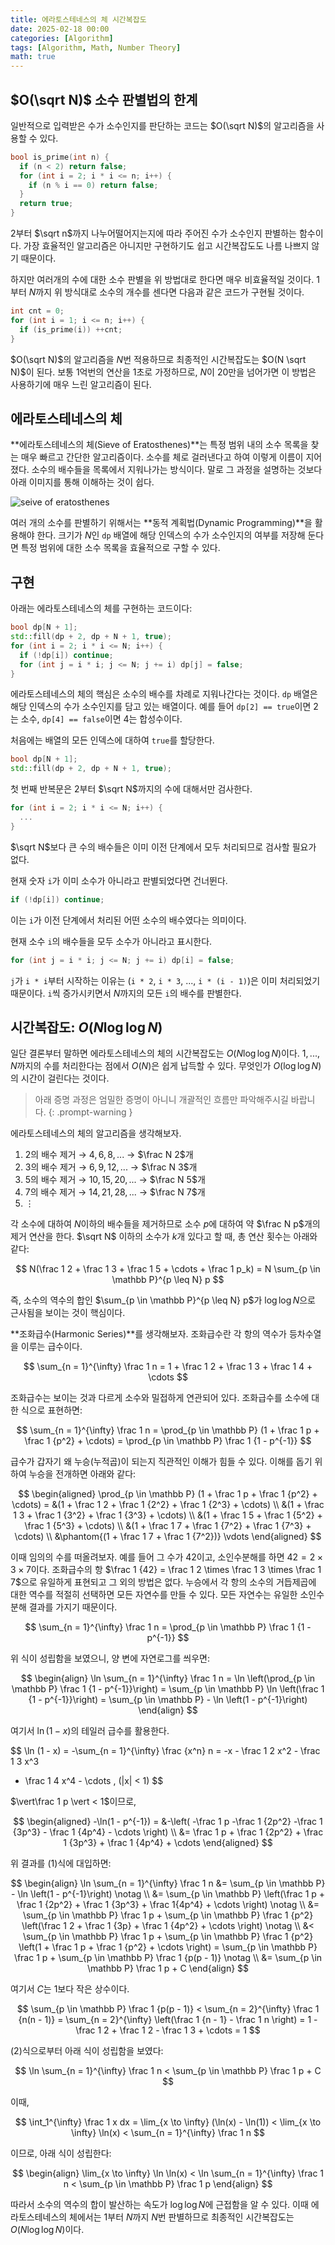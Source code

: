 ```yaml
---
title: 에라토스테네스의 체 시간복잡도
date: 2025-02-18 00:00
categories: [Algorithm]
tags: [Algorithm, Math, Number Theory]
math: true
---
```


## **$O(\sqrt N)$ 소수 판별법의 한계**

일반적으로 입력받은 수가 소수인지를 판단하는 코드는 $O(\sqrt N)$의 알고리즘을 사용할 수 있다.

```cpp
bool is_prime(int n) {
  if (n < 2) return false;
  for (int i = 2; i * i <= n; i++) {
    if (n % i == 0) return false;
  }
  return true;
}
```

$2$부터 $\sqrt n$까지 나누어떨어지는지에 따라 주어진 수가 소수인지 판별하는 함수이다.
가장 효율적인 알고리즘은 아니지만 구현하기도 쉽고 시간복잡도도 나름 나쁘지 않기 때문이다.

하지만 여러개의 수에 대한 소수 판별을 위 방법대로 한다면 매우 비효율적일 것이다.
$1$부터 $N$까지 위 방식대로 소수의 개수를 센다면 다음과 같은 코드가 구현될 것이다.

```cpp
int cnt = 0;
for (int i = 1; i <= n; i++) {
  if (is_prime(i)) ++cnt;
}
```

$O(\sqrt N)$의 알고리즘을 $N$번 적용하므로 최종적인 시간복잡도는 $O(N \sqrt N)$이 된다.
보통 1억번의 연산을 1초로 가정하므로, $N$이 20만을 넘어가면 이 방법은 사용하기에 매우 느린 알고리즘이 된다.

## **에라토스테네스의 체**

**에라토스테네스의 체(Sieve of Eratosthenes)**는 특정 범위 내의 소수 목록을 찾는 매우 빠르고 간단한 알고리즘이다.
소수를 체로 걸러낸다고 하여 이렇게 이름이 지어졌다.
소수의 배수들을 목록에서 지워나가는 방식이다.
말로 그 과정을 설명하는 것보다 아래 이미지를 통해 이해하는 것이 쉽다.

![seive of eratosthenes](../assets/img/posts/2025-02-18-sieve-of-eratosthenes.gif)

여러 개의 소수를 판별하기 위해서는 **동적 계획법(Dynamic Programming)**을 활용해야 한다.
크기가 $N$인 `dp` 배열에 해당 인덱스의 수가 소수인지의 여부를 저장해 둔다면 특정 범위에 대한 소수 목록을 효율적으로 구할 수 있다.

## **구현**

아래는 에라토스테네스의 체를 구현하는 코드이다:

```cpp
bool dp[N + 1];
std::fill(dp + 2, dp + N + 1, true);
for (int i = 2; i * i <= N; i++) {
  if (!dp[i]) continue;
  for (int j = i * i; j <= N; j += i) dp[j] = false;
}
```

에라토스테네스의 체의 핵심은 소수의 배수를 차례로 지워나간다는 것이다.
`dp` 배열은 해당 인덱스의 수가 소수인지를 담고 있는 배열이다.
예를 들어 `dp[2] == true`이면 2는 소수, `dp[4] == false`이면 4는 합성수이다.

처음에는 배열의 모든 인덱스에 대하여 `true`를 할당한다.

```cpp
bool dp[N + 1];
std::fill(dp + 2, dp + N + 1, true);
```

첫 번째 반복문은 2부터 $\sqrt N$까지의 수에 대해서만 검사한다.

```cpp
for (int i = 2; i * i <= N; i++) {
  ...
}
```

$\sqrt N$보다 큰 수의 배수들은 이미 이전 단계에서 모두 처리되므로 검사할 필요가 없다.

현재 숫자 `i`가 이미 소수가 아니라고 판별되었다면 건너뛴다.

```cpp
if (!dp[i]) continue;
```

이는 `i`가 이전 단계에서 처리된 어떤 소수의 배수였다는 의미이다.

현재 소수 `i`의 배수들을 모두 소수가 아니라고 표시한다.

```cpp
for (int j = i * i; j <= N; j += i) dp[i] = false;
```

`j`가 `i * i`부터 시작하는 이유는 (`i * 2`, `i * 3`, ..., `i * (i - 1)`)은 이미 처리되었기 때문이다.
`i`씩 증가시키면서 $N$까지의 모든 `i`의 배수를 판별한다.

## **시간복잡도: $O(N \log \log N)$**

일단 결론부터 말하면 에라토스테네스의 체의 시간복잡도는 $O(N \log \log N)$이다.
$1, ..., N$까지의 수를 처리한다는 점에서 $O(N)$은 쉽게 납득할 수 있다.
무엇인가 $O(\log \log N)$의 시간이 걸린다는 것이다.

> 아래 증명 과정은 엄밀한 증명이 아니니 개괄적인 흐름만 파악해주시길 바랍니다.
{: .prompt-warning }

에라토스테네스의 체의 알고리즘을 생각해보자.

1. $2$의 배수 제거 → $4, 6, 8, ...$ → $\frac N 2$개
2. $3$의 배수 제거 → $6, 9, 12, ...$ → $\frac N 3$개
3. $5$의 배수 제거 → $10, 15, 20, ...$ → $\frac N 5$개
4. $7$의 배수 제거 → $14, 21, 28, ...$ → $\frac N 7$개
5. $\vdots$

각 소수에 대하여 $N$이하의 배수들을 제거하므로 소수 $p$에 대하여 약 $\frac N p$개의 제거 연산을 한다.
$\sqrt N$ 이하의 소수가 $k$개 있다고 할 때, 총 연산 횟수는 아래와 같다:

$$
N(\frac 1 2 + \frac 1 3 + \frac 1 5 + \cdots + \frac 1 p_k) = N \sum_{p \in \mathbb P}^{p \leq N} p
$$

즉, 소수의 역수의 합인 $\sum_{p \in \mathbb P}^{p \leq N} p$가 $\log \log N$으로 근사됨을 보이는 것이 핵심이다.

**조화급수(Harmonic Series)**를 생각해보자.
조화급수란 각 항의 역수가 등차수열을 이루는 급수이다.

$$
\sum_{n = 1}^{\infty} \frac 1 n = 1 + \frac 1 2 + \frac 1 3 + \frac 1 4 + \cdots
$$

조화급수는 보이는 것과 다르게 소수와 밀접하게 연관되어 있다.
조화급수를 소수에 대한 식으로 표현하면:

$$
\sum_{n = 1}^{\infty} \frac 1 n
= \prod_{p \in \mathbb P} (1 + \frac 1 p + \frac 1 {p^2} + \cdots)
= \prod_{p \in \mathbb P} \frac 1 {1 - p^{-1}}
$$

급수가 갑자기 왜 누승(누적곱)이 되는지 직관적인 이해가 힘들 수 있다.
이해를 돕기 위하여 누승을 전개하면 아래와 같다:

$$
\begin{aligned}
\prod_{p \in \mathbb P} (1 + \frac 1 p + \frac 1 {p^2} + \cdots) =
&(1 + \frac 1 2 + \frac 1 {2^2} + \frac 1 {2^3} + \cdots) \\
&(1 + \frac 1 3 + \frac 1 {3^2} + \frac 1 {3^3} + \cdots) \\
&(1 + \frac 1 5 + \frac 1 {5^2} + \frac 1 {5^3} + \cdots) \\
&(1 + \frac 1 7 + \frac 1 {7^2} + \frac 1 {7^3} + \cdots) \\
&\phantom{(1 + \frac 1 7 + \frac 1 {7^2})} \vdots
\end{aligned}
$$

이때 임의의 수를 떠올려보자.
예를 들어 그 수가 $42$이고, 소인수분해를 하면 $42 = 2 \times 3 \times 7$이다.
조화급수의 항 $\frac 1 {42} = \frac 1 2 \times \frac 1 3 \times \frac 1 7$으로 유일하게 표현되고 그 외의 방법은 없다.
누승에서 각 항의 소수의 거듭제곱에 대한 역수를 적절히 선택하면 모든 자연수를 만들 수 있다.
모든 자연수는 유일한 소인수분해 결과를 가지기 때문이다.

$$
\sum_{n = 1}^{\infty} \frac 1 n = \prod_{p \in \mathbb P} \frac 1 {1 - p^{-1}}
$$

위 식이 성립함을 보였으니, 양 변에 자연로그를 씌우면:

$$
\begin{align}
\ln \sum_{n = 1}^{\infty} \frac 1 n
= \ln \left(\prod_{p \in \mathbb P} \frac 1 {1 - p^{-1}}\right)
= \sum_{p \in \mathbb P} \ln \left(\frac 1 {1 - p^{-1}}\right)
= \sum_{p \in \mathbb P} - \ln \left(1 - p^{-1}\right)
\end{align}
$$

여기서 $\ln (1 - x)$의 테일러 급수를 활용한다.

$$
\ln (1 - x) = -\sum_{n = 1}^{\infty} \frac {x^n} n = -x - \frac 1 2 x^2 - \frac 1 3 x^3
- \frac 1 4 x^4 - \cdots , (|x| < 1)
$$

$\vert\frac 1 p \vert < 1$이므로,

$$
\begin{aligned}
-\ln(1 - p^{-1}) =
&-\left( -\frac 1 p -\frac 1 {2p^2} -\frac 1 {3p^3} - \frac 1 {4p^4} - \cdots \right) \\
&= \frac 1 p + \frac 1 {2p^2} + \frac 1 {3p^3} + \frac 1 {4p^4} + \cdots
\end{aligned}
$$

위 결과를 $(1)$식에 대입하면:

$$
\begin{align}
\ln \sum_{n = 1}^{\infty} \frac 1 n
&= \sum_{p \in \mathbb P} - \ln \left(1 - p^{-1}\right) \notag \\
&= \sum_{p \in \mathbb P} \left(\frac 1 p + \frac 1 {2p^2} + \frac 1 {3p^3} + \frac 1{4p^4} + \cdots \right) \notag \\
&= \sum_{p \in \mathbb P} \frac 1 p + \sum_{p \in \mathbb P} \frac 1 {p^2}
\left(\frac 1 2 + \frac 1 {3p} + \frac 1 {4p^2} + \cdots \right) \notag \\
&< \sum_{p \in \mathbb P} \frac 1 p + \sum_{p \in \mathbb P} \frac 1 {p^2} \left(1 + \frac 1 p + \frac 1 {p^2} + \cdots \right)
= \sum_{p \in \mathbb P} \frac 1 p + \sum_{p \in \mathbb P} \frac 1 {p(p - 1)} \notag \\
&= \sum_{p \in \mathbb P} \frac 1 p + C
\end{align}
$$

여기서 $C$는 $1$보다 작은 상수이다.

$$
\sum_{p \in \mathbb P} \frac 1 {p(p - 1)} < \sum_{n = 2}^{\infty} \frac 1 {n(n - 1)}
= \sum_{n = 2}^{\infty} \left(\frac 1 {n - 1} - \frac 1 n \right)
= 1 - \frac 1 2 + \frac 1 2 - \frac 1 3 + \cdots = 1
$$

$(2)$식으로부터 아래 식이 성립함을 보였다:

$$
\ln \sum_{n = 1}^{\infty} \frac 1 n < \sum_{p \in \mathbb P} \frac 1 p + C
$$

이때,

$$
\int_1^{\infty} \frac 1 x dx
= \lim_{x \to \infty} (\ln(x) - \ln(1))
< \lim_{x \to \infty} \ln(x)
< \sum_{n = 1}^{\infty} \frac 1 n
$$

이므로, 아래 식이 성립한다:

$$
\begin{align}
\lim_{x \to \infty} \ln \ln(x)
< \ln \sum_{n = 1}^{\infty} \frac 1 n  
< \sum_{p \in \mathbb P} \frac 1 p
\end{align}
$$

따라서 소수의 역수의 합이 발산하는 속도가 $\log \log N$에 근접함을 알 수 있다.
이때 에라토스테네스의 체에서는 $1$부터 $N$까지 $N$번 판별하므로 최종적인 시간복잡도는
$O(N \log \log N)$이다.
